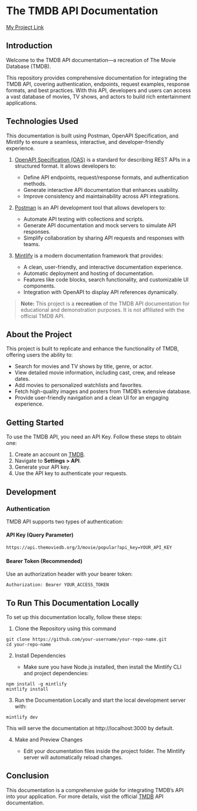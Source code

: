 
# The TMDB API Documentation 
[My Project Link](https://biscon.mintlify.app/)

## Introduction
Welcome to the TMDB API documentation—a recreation of The Movie Database (TMDB).

This repository provides comprehensive documentation for integrating the TMDB API, covering authentication, endpoints, request examples, response formats, and best practices. With this API, developers and users can access a vast database of movies, TV shows, and actors to build rich entertainment applications.

## Technologies Used
This documentation is built using Postman, OpenAPI Specification, and Mintlify to ensure a seamless, interactive, and developer-friendly experience.

1. [OpenAPI Specification (OAS)](https://editor-next.swagger.io/) is a standard for describing REST APIs in a structured format. It allows developers to:
   - Define API endpoints, request/response formats, and authentication methods.
   - Generate interactive API documentation that enhances usability.
   - Improve consistency and maintainability across API integrations.

2. [Postman](https://www.postman.com/) is an API development tool that allows developers to:

   - Automate API testing with collections and scripts.
   - Generate API documentation and mock servers to simulate API responses.
   - Simplify collaboration by sharing API requests and responses with teams.

3. [Mintlify](https://dashboard.mintlify.com/login) is a modern documentation framework that provides:

   - A clean, user-friendly, and interactive documentation experience.
   - Automatic deployment and hosting of documentation.
   - Features like code blocks, search functionality, and customizable UI components.
   - Integration with OpenAPI to display API references dynamically.

> **Note:** This project is a **recreation** of the TMDB API documentation for educational and demonstration purposes. It is not affiliated with the official TMDB API.

## About the Project
This project is built to replicate and enhance the functionality of TMDB, offering users the ability to:

- Search for movies and TV shows by title, genre, or actor.
- View detailed movie information, including cast, crew, and release dates.
- Add movies to personalized watchlists and favorites.
- Fetch high-quality images and posters from TMDB’s extensive database.
- Provide user-friendly navigation and a clean UI for an engaging experience.
  
## Getting Started

To use the TMDB API, you need an API Key. Follow these steps to obtain one:

1. Create an account on [TMDB](https://www.themoviedb.org/).
2. Navigate to **Settings > API**.
3. Generate your API key.
4. Use the API key to authenticate your requests.

## Development

### Authentication

TMDB API supports two types of authentication:

#### API Key (Query Parameter)

```bash
https://api.themoviedb.org/3/movie/popular?api_key=YOUR_API_KEY
```
#### Bearer Token (Recommended)

Use an authorization header with your bearer token:

```
Authorization: Bearer YOUR_ACCESS_TOKEN
```
## To Run This Documentation Locally

To set up this documentation locally, follow these steps:

1. Clone the Repository using this command
```
git clone https://github.com/your-username/your-repo-name.git
cd your-repo-name
```
2. Install Dependencies

   - Make sure you have Node.js installed, then install the Mintlify CLI and project dependencies:
```
npm install -g mintlify
mintlify install
```
3. Run the Documentation Locally and start the local development server with:
```
mintlify dev

```
This will serve the documentation at http://localhost:3000 by default.

4. Make and Preview Changes

   - Edit your documentation files inside the project folder. The Mintlify server will automatically reload changes.

## Conclusion
This documentation is a comprehensive guide for integrating TMDB’s API into your application. For more details, visit the official [TMDB](https://developer.themoviedb.org/reference/intro/getting-started) API documentation.


